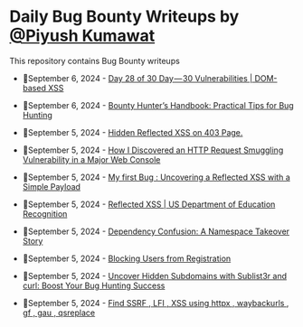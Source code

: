 # Daily Bug Bounty Writeups by [@Piyush Kumawat](https://twitter.com/piyush_supiy) 
This repository contains Bug Bounty writeups

<!-- BLOG-POST-LIST:START -->
 - 💯September 6, 2024 - [Day 28 of 30 Day — 30 Vulnerabilities | DOM-based XSS](https://medium.com/@kumawatabhijeet2002/day-28-of-30-day-30-vulnerabilities-dom-based-xss-e7bfadc56b2f?source=rss------bug_bounty-5) 

 - 💯September 6, 2024 - [Bounty Hunter’s Handbook: Practical Tips for Bug Hunting](https://medium.com/@security.tecno/bounty-hunters-handbook-practical-tips-for-bug-hunting-b3a8b03d1101?source=rss------bug_bounty-5) 

 - 💯September 5, 2024 - [Hidden Reflected XSS on 403 Page.](https://medium.com/@Hacker_Yogi/hidden-reflected-xss-on-403-page-0cbb46683138?source=rss------bug_bounty-5) 

 - 💯September 5, 2024 - [How I Discovered an HTTP Request Smuggling Vulnerability in a Major Web Console](https://cyberw1ng.medium.com/how-i-discovered-an-http-request-smuggling-vulnerability-in-a-major-web-console-5188b2b4c539?source=rss------bug_bounty-5) 

 - 💯September 5, 2024 - [My first Bug : Uncovering a Reflected XSS with a Simple Payload](https://medium.com/@firdansp/my-first-bug-uncovering-a-reflected-xss-with-a-simple-payload-270b5e3742bb?source=rss------bug_bounty-5) 

 - 💯September 5, 2024 - [Reflected XSS | US Department of Education Recognition](https://codingninjablogs.tech/reflected-xss-us-department-of-education-recognition-270ec27e7f5f?source=rss------bug_bounty-5) 

 - 💯September 5, 2024 - [Dependency Confusion: A Namespace Takeover Story](https://medium.com/@sakshirathore3478/dependency-confusion-a-namespace-takeover-story-fa334533bd50?source=rss------bug_bounty-5) 

 - 💯September 5, 2024 - [Blocking  Users from Registration](https://medium.com/@patidarbhuwan44/blocking-users-from-registration-e3a584f25e4b?source=rss------bug_bounty-5) 

 - 💯September 5, 2024 - [Uncover Hidden Subdomains with Sublist3r and curl: Boost Your Bug Hunting Success](https://enigma96.medium.com/uncover-hidden-subdomains-with-sublist3r-and-curl-boost-your-bug-hunting-success-a80b180a9377?source=rss------bug_bounty-5) 

 - 💯September 5, 2024 - [Find SSRF , LFI , XSS using httpx , waybackurls , gf , gau , qsreplace](https://medium.com/@SatyamPathania/find-ssrf-lfi-xss-using-httpx-waybackurls-gf-gau-qsreplace-96c4794e404c?source=rss------bug_bounty-5) 
<!-- BLOG-POST-LIST:END -->
